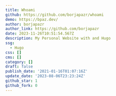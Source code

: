 ```yaml
---
title: Whoami
github: https://github.com/borjapazr/whoami
demo: https://bpaz.dev/
author: borjapazr
author_link: https://github.com/borjapazr
date: 2023-11-26T10:51:54.567Z
description: My Personal Website with and Hugo
ssg:
  - Hugo
css: []
cms: []
category: []
draft: false
publish_date: '2021-01-16T01:07:16Z'
update_date: '2023-08-06T23:23:24Z'
github_star: 1
github_fork: 0
---
```

